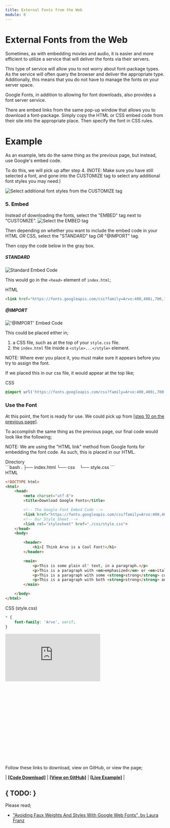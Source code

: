 ```yaml
---
title: External Fonts from the Web
module: 8
---
```


# External Fonts from the Web

Sometimes, as with embedding movies and audio, it is easier and more efficient to utilize a service that will deliver the fonts via their servers.

This type of service will allow you to not worry about font-package types. As the service will often query the browser and deliver the appropriate type. Additionally, this means that you do not have to manage the fonts on your server space.

Google Fonts, in addition to allowing for font downloads, also provides a font server service.

There are embed links from the same pop-up window that allows you to download a font-package. Simply copy the HTML or CSS embed code from their site into the appropriate place. Then specify the font in CSS rules.

# Example

As an example, lets do the same thing as the previous page, but instead, use Google's embed code.

To do this, we will pick up after step 4. (NOTE: Make sure you have still selected a font, and gone into the CUSTOMIZE tag to select any additional font styles you may need.)

![Select additional font styles from the CUSTOMIZE tag](../imgs/gfonts-04.png "Select additional fonts")

### 5. Embed

Instead of downloading the fonts, select the "EMBED" tag next to "CUSTOMIZE".
![Select the EMBED tag](../imgs/gfonts-07.png "Select EMBED tag")

Then depending on whether you want to include the embed code in your HTML _OR_ CSS, select the "STANDARD" tag _OR_ "@IMPORT" tag.

Then copy the code below in the gray box.

##### STANDARD

![Standard Embed Code](../imgs/gfonts-08.png "Example of selecting the 'STANDARD' embed code")

This would go in the `<head>` element of `index.html`;

<div id="code-heading">HTML</div>

```html
<link href="https://fonts.googleapis.com/css?family=Arvo:400,400i,700,700i" rel="stylesheet">
```


##### @IMPORT

!['@IMPORT' Embed Code](../imgs/gfonts-09.png "Example of selecting the '@IMPORT' embed code")

This could be placed either in;

1. a CSS file, such as at the top of your `style.css` file.
2. the `index.html` file inside a `<style>...</style>` element.

NOTE: Where ever you place it, you must make sure it appears before you try to assign the font.

If we placed this in our css file, it would appear at the top like;

<div id="code-heading">CSS</div>

```css
@import url('https://fonts.googleapis.com/css?family=Arvo:400,400i,700,700i');
```

### Use the Font

At this point, the font is ready for use. We could pick up from [[step 10 on the previous page]]({{base.url}}/modules/week-8/get-fonts/#apply-in-css).

To accomplish the same thing as the previous page, our final code would look like the following;

NOTE: We are using the "HTML link" method from Google fonts for embedding the font code. As such, this is placed in our HTML.

<div id="code-heading">Directory</div>
```bash
.
├── index.html
└── css
    └── style.css
```

<div id="code-ruler"></div>
<div id="code-heading">HTML</div>

```html
<!DOCTYPE html>
<html>
    <head>
        <meta charset="utf-8">
        <title>Download Google Fonts</title>

        <!-- The Google Font Embed Code -->
        <link href="https://fonts.googleapis.com/css?family=Arvo:400,400i,700,700i" rel="stylesheet">
        <!-- Our Style Sheet -->
        <link rel="stylesheet" href="./css/style.css">
    </head>
    <body>

        <header>
            <h1>I Think Arvo is a Cool Font!</h1>
        </header>

        <main>
            <p>This is some plain ol' text, in a paragraph.</p>
            <p>This is a paragraph with <em>emphasized</em> or <em>italic</em> content.</p>
            <p>This is a paragraph with some <strong>strong</strong> content.</p>
            <p>This is a paragraph with both <strong>strong</strong> and <em>emphasized</em> text <strong><em>TOGETHER!!!!</em></strong></p>
        </main>

    </body>
</html>
```

<div id="code-ruler"></div>
<div id="code-heading">CSS (style.css)</div>

```css
* {
    font-family: 'Arvo', serif;
}
```

<div class="displayed_code_example">
    <div class="embed-responsive" style="padding-bottom:250px"><iframe class="embed-responsive-item" src="https://montana-media-arts.github.io/341-work/lectureCode/08/embed-gfonts" frameborder="0" allowfullscreen></iframe></div>
</div>

Follow these links to download, view on GitHub, or view the page;

| [**[Code Download]**](https://github.com/Montana-Media-Arts/341-work/raw/master/lectureCode/08/embed-gfonts/embed-gfonts.zip) | [**[View on GitHub]**](https://github.com/Montana-Media-Arts/341-work/raw/master/lectureCode/08/embed-gfonts/) | [**[Live Example]**](https://montana-media-arts.github.io/341-work/lectureCode/08/embed-gfonts/) |


## { TODO: }

Please read;

- ["Avoiding Faux Weights And Styles With Google Web Fonts", by Laura Franz]( https://www.smashingmagazine.com/2012/07/avoiding-faux-weights-styles-google-web-fonts/)
